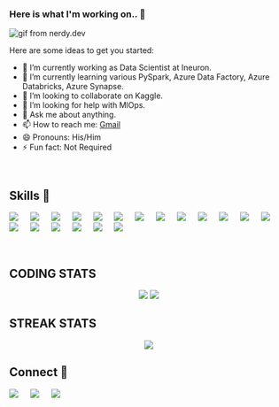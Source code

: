 ### Here is what I'm working on.. 👋

![gif from nerdy.dev](https://github.com/DeepranjanG/DeepranjanG/blob/main/AI.gif?raw=true)

Here are some ideas to get you started:

- 🔭 I’m currently working as Data Scientist at Ineuron.
- 🌱 I’m currently learning various PySpark, Azure Data Factory, Azure Databricks, Azure Synapse.
- 👯 I’m looking to collaborate on Kaggle.
- 🤔 I’m looking for help with MlOps.
- 💬 Ask me about anything.
- 📫 How to reach me: [Gmail](mailto:kdeepu070@gmail.com)
- 😄 Pronouns: His/Him
- ⚡ Fun fact: Not Required

<br>

## Skills 🚀 

[![](https://img.shields.io/badge/Tensorflow-fc820f?style=for-the-badge&logo=tensorflow&logoColor=white)](#) &emsp;
[![](https://img.shields.io/badge/Pytorch-fc820f?style=for-the-badge&logo=pytorch&logoColor=orange)](#) &emsp;
[![](https://img.shields.io/badge/ScikitLearn-389cc7?style=for-the-badge&logo=scikit-learn&logoColor=white)](#) &emsp;
[![](https://img.shields.io/badge/Keras-fc2814?style=for-the-badge&logo=keras&logoColor=white)](#) &emsp;
[![](https://img.shields.io/badge/Pandas-3e5e78?style=for-the-badge&logo=pandas&logoColor=white)](#) &emsp;
[![](https://img.shields.io/badge/numpy-695170?style=for-the-badge&logo=numpy&logoColor=white)](#) &emsp;
[![](https://img.shields.io/badge/OpenCV-a5eb60?style=for-the-badge&logo=opencv_python&logoColor=white)](#) &emsp;
[![](https://img.shields.io/badge/Python-3776AB?style=for-the-badge&logo=python&logoColor=white)](#) &emsp;
[![](https://img.shields.io/badge/HTML5-E34F26?style=for-the-badge&logo=html5&logoColor=white)](#) &emsp;
[![](https://img.shields.io/badge/CSS3-1572B6?style=for-the-badge&logo=css3&logoColor=white)](#) &emsp;
[![](https://img.shields.io/badge/C-00599C?style=for-the-badge&logo=c&logoColor=white)](#) &emsp;
[![](https://img.shields.io/badge/Markdown-494d4c?style=for-the-badge&logo=markdown&logoColor=white)](#) &emsp;
[![](https://img.shields.io/badge/Django-092E20?style=for-the-badge&logo=django&logoColor=white)](#) &emsp;
[![](https://img.shields.io/badge/Heroku-430098?style=for-the-badge&logo=heroku&logoColor=white)](#) &emsp;
[![](https://img.shields.io/badge/MySQL-00000F?style=for-the-badge&logo=mysql&logoColor=white)](#) &emsp;
[![](https://img.shields.io/badge/Bootstrap-732796?style=for-the-badge&logo=bootstrap&logoColor=white)](#) &emsp;
[![](https://img.shields.io/badge/Firebase-ffc117?style=for-the-badge&logo=firebase&logoColor=white)](#) &emsp;
[![](https://img.shields.io/badge/Git-f02913?style=for-the-badge&logo=git&logoColor=white)](#) &emsp;
[![](https://img.shields.io/badge/Linux-00000F?style=for-the-badge&logo=linux&logoColor=white)](#) &emsp;



<br>

## **CODING STATS**
<p align = 'center'>
    <img src='https://github-readme-stats-sigma-five.vercel.app/api?username=DeepranjanG&count_private=true&include_all_commits=true&show_icons=true&theme=gotham&hide_border=true&line_height=27'/>
    <img src='https://github-readme-stats-sigma-five.vercel.app/api/top-langs/?username=DeepranjanG&show_icons=true&hide=php,html,typescript,css,markdown&theme=gotham&line_height=27&hide_border=true'/>
</p>

## **STREAK STATS**
<p align = 'center'>
    <img src='https://github-readme-streak-stats.herokuapp.com/?user=DeepranjanG&theme=gotham&hide_border=true'>
</p>

## Connect 🤝

[![](https://img.shields.io/badge/Kaggle-00599C?style=for-the-badge&logo=kaggle&logoColor=white)](https://www.kaggle.com/kumardeepu) &emsp;
[![](https://img.shields.io/badge/LinkedIn-0077B5?style=for-the-badge&logo=linkedin&logoColor=white)](https://www.linkedin.com/in/deepranjang) &emsp;
[![](https://img.shields.io/badge/Gmail-D14836?style=for-the-badge&logo=gmail&logoColor=white)](mailto:kdeepu070@gmail.com) &emsp; 

